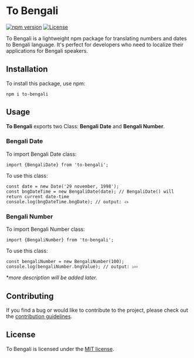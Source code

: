 # To Bengali

[![npm version](https://img.shields.io/npm/v/to-bengali.svg)](https://www.npmjs.com/package/to-bengali)
[![License](https://img.shields.io/npm/l/to-bengali.svg)](https://github.com/Tanbinhimel/to-bengali/blob/main/LICENSE)

To Bengali is a lightweight npm package for translating numbers and dates to Bengali language. It's perfect for
developers who need to localize their applications for Bengali speakers.

## Installation

To install this package, use npm:

```shell
npm i to-bengali
```

## Usage

**To Bengali** exports two Class: **Bengali Date** and **Bengali Number**.

### Bengali Date
To import Bengali Date class:

```shell
import {BengaliDate} from 'to-bengali';
```

To use this class:
```shell
const date = new Date('29 november, 1998');
const bngDateTime = new BengaliDate(date); // BengaliDate() will return current date-time
console.log(bngDateTime.bngDate); // output: ২৯
```

### Bengali Number
To import Bengali Number class:

```shell
import {BengaliNumber} from 'to-bengali';
```

To use this class:
```shell
const bengaliNumber = new BengaliNumber(100);
console.log(bengaliNumber.bngValue); // output: ১০০
```

**more description will be added later.*

## Contributing
If you find a bug or would like to contribute to the project, please check out the [contribution guidelines](CONTRIBUTION.md).

## License
To Bengali is licensed under the [MIT license](LICENSE).
